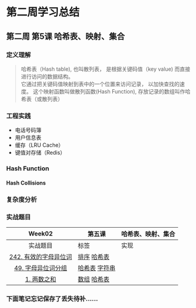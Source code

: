 # 第二周学习总结

## 第二周 第5课  哈希表、映射、集合

### 定义理解
> 哈希表（Hash table), 也叫散列表， 是根据关键码值（key value) 而直接进行访问的数据结构。  
> 它通过把关键码值映射到表中的一个位置来访问记录， 以加快查找的速度。
> 这个映射函数叫做散列函数(Hash Function), 存放记录的数组叫作哈希表（或散列表）

### 工程实践

- 电话号码簿
- 用户信息表
- 缓存（LRU Cache）
- 键值对存储（Redis）
  
### Hash Function

#### Hash Collisions

### 复杂度分析

### 实战题目

| Week02 | 第五课 | 哈希表、映射、集合 |
| :---: | --- | --- |
|实战题目|标签 |实现
| [242. 有效的字母异位词](https://leetcode-cn.com/problems/valid-anagram/description/) | [排序](https://leetcode-cn.com/tag/sort/) [哈希表](https://leetcode-cn.com/tag/hash-table/) | |
| [49. 字母异位词分组](https://leetcode-cn.com/problems/group-anagrams/) | [哈希表](https://leetcode-cn.com/tag/hash-table/) [字符串](https://leetcode-cn.com/tag/string/) | |
| [1. 两数之和](https://leetcode-cn.com/problems/two-sum/solution/)|  [数组](https://leetcode-cn.com/tag/array/) [哈希表](https://leetcode-cn.com/tag/hash-table/)  |  |


### 下面笔记忘记保存了丢失待补......

